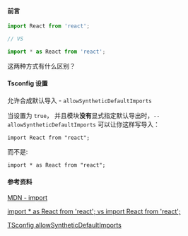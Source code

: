 #### 前言

```js
import React from 'react';

// VS

import * as React from 'react';
```

这两种方式有什么区别？

#### Tsconfig 设置

允许合成默认导入 - `allowSyntheticDefaultImports`

当设置为 `true`， 并且模块**没有**显式指定默认导出时，`--allowSyntheticDefaultImports` 可以让你这样写导入：

```
import React from "react";
```

而不是:

```
import * as React from "react";
```

#### 参考资料

[MDN - import](https://developer.mozilla.org/zh-CN/docs/Web/JavaScript/Reference/Statements/import)

[import * as React from 'react'; vs import React from 'react';](https://stackoverflow.com/questions/55285737/import-as-react-from-react-vs-import-react-from-react)

[TSconfig allowSyntheticDefaultImports](https://www.typescriptlang.org/zh/tsconfig#allowSyntheticDefaultImports)

